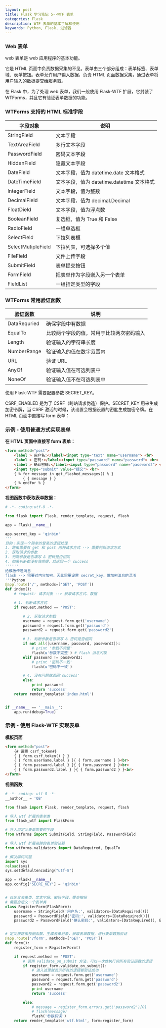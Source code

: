 ```yaml
---
layout: post
title: Flask 学习笔记 5--WTF 表单
categories: Flask
description: WTF 表单的基本了解和使用
keywords: Python, Flask, 过滤器
---
```



### Web 表单

web 表单是 web 应用程序的基本功能。

它是 HTML 页面中负责数据采集的不见。表单由三个部分组成：表单标签、表单域、表单按钮。表单允许用户输入数据，负责 HTML 页面数据采集，通过表单将用户输入的数据提交给服务器。

在 Flask 中，为了处理 web 表单，我们一般使用 Flask-WTF 扩展，它封装了 WTForms，并且它有验证表单数据的功能。


### WTForms 支持的 HTML 标准字段


字段对象 | 说明
---|---
StringField | 文本字段
TextAreaField | 多行文本字段
PasswordField | 密码文本字段
HiddenField | 隐藏文本字段
DateField | 文本字段，值为 datetime.date 文本格式
DateTimeField | 文本字段，值为 datetime.datetime 文本格式
IntegerField | 文本字段，值为整数
DecimalField | 文本字段，值为 decimal.Decimal
FloatDield | 文本字段，值为浮点数
BooleanField | 复选框，值为 True 和 False
RadioField | 一组单选框
SelectField | 下拉列表框
SelectMutipleField | 下拉列表，可选择多个值
FileField | 文件上传字段
SubmitField |  表单提交按钮
FormField | 把表单作为字段嵌入另一个表单
FieldList | 一组指定类型的字段


### WTForms 常用验证函数


验证函数 | 说明
---|---
DataRequried | 确保字段中有数据
EqualTo | 比较两个字段的值，常用于比较两次密码输入
Length | 验证输入的字符串长度
NumberRange | 验证输入的值在数字范围内
URL | 验证 URL
AnyOf | 验证输入值在可选列表中
NoneOf | 验证输入值不在可选列表中
使用 Flask-WTF 需要配置参数 SECRET_KEY。

CSRF_ENABLED 是为了 CSRF（跨站请求伪造）保护。SECRET_KEY 用来生成加密令牌，当 CSRF 激活的时候，该设置会根据设置的密匙生成加密令牌。在 HTML 页面中直接写 form 表单：


### 示例 - 使用普通方式实现表单

**在 HTML 页面中直接写 form 表单：**

```html
<form method="post">
    <label > 用户名:</label><input type="text" name="username"> <br>
    <label > 密码:</label><input type="password" name="password"> <br>
    <label > 确认密码:</label><input type="password" name="password2"> <br>
    <input type="submit" value="提交"> <br>
    { % for message in get_flashed_messages() % }
        { { message } }
    { % endfor % }
</form>
```
**视图函数中获取表单数据：**
```python
# -*- coding:utf-8 -*-

from flask import Flask, render_template, request, flash

app = Flask(__name__)

app.secret_key = 'qinbin'
'''
目的：实现一个简单的登录的逻辑处理
1. 路由需要有 get 和 post 两种请求方式 --> 需要判断请求方式
2. 获取请求的参数
3. 判断参数是否填写 & 密码是否相同
4. 如果判断都没有我呢提，就返回一个 success
''''''
给模板传递消息
flash --> 需要对内容加密。因此需要设置 secret_key，做加密消息的混淆
'''Python
@app.route('/', methods=['GET', 'POST'])
def index():
    # request: 请求对象 --> 获取请求方式、数据

    # 1. 判断请求方式
    if request.method == 'POST':

        # 2. 获取请求参数
        username = request.form.get('username')
        password = request.form.get('password')
        password2 = request.form.get('password2')

        # 3. 判断参数是否填写 & 密码是否相同
        if not all([username, password, password2]):
            # print '参数不完整'
            flash(u'参数不完整') # flash 消息闪现
        elif password != password2:
            # print '密码不一致'
            flash(u'密码不一致')

        # 4. 没有问题就返回'success'
        else:
            print password
            return 'success'
    return render_template('index.html')


if __name__ == '__main__':
    app.run(debug=True)
```
### 示例 - 使用 Flask-WTF 实现表单

**模板页面**
```html
<form method="post">
    {# 设置 csrf_token#}
    { { form.csrf_token() } }
    { { form.username.label } }{ { form.username } }<br>
    { { form.password.label } }{ { form.password } }<br>
    { { form.password2.label } }{ { form.password2 } }<br>
</form>
```
**视图函数**

```python
# -*- coding: utf-8 -*-
__author__ = 'QB'

from flask import Flask, render_template, request, flash

# 导入 wtf 扩展的表单类
from flask_wtf import FlaskForm

# 导入自定义表单需要的字段
from wtforms import SubmitField, StringField, PasswordField

# 导入 wtf 扩展高蹄的表单验证器
from wtforms.validators import DataRequired, EqualTo

# 解决编码问题
import sys
reload(sys)
sys.setdefaultencoding("utf-8")

app = Flask(__name__)
app.config['SECRE_KEY'] = 'qinbin'


# 自定义表单类，文本字段、密码字段、提交按钮
# 需要自定义一个表单类
class RegisterForm(FlaskForm):
    username = StringField('用户名:', validators=[DataRequired()])
    password = PasswordField('密码:', validators=[DataRequired()])
    password2 = PasswordField('确认密码:', validators=[DataRequired(), EqualTo('password', input=SubmitField('提交'))])


# 定义根路由视图函数，生成表单对象，获取表单数据，进行表单数据验证
@app.route('/form', methods=['GET', 'POST'])
def form():
    register_form = RegisterForm()

    if request.method == 'POST':
        # 调用 validate_on_submit 方法，可以一次性执行完所有验证函数的逻辑
        if register_form.validate_on_submit():
            # 进入这里就表示所有的逻辑都验证成功
            username = request.form.get('username')
            password = request.form.get('password')
            password2 = request.form.get('password2')
            print username
            return 'success'

        else:
            # message = register_form.errors.get('password2')[0]
            # flash(message)
            flash('参数有误')
    return render_template('wtf.html', form=register_form)
```


